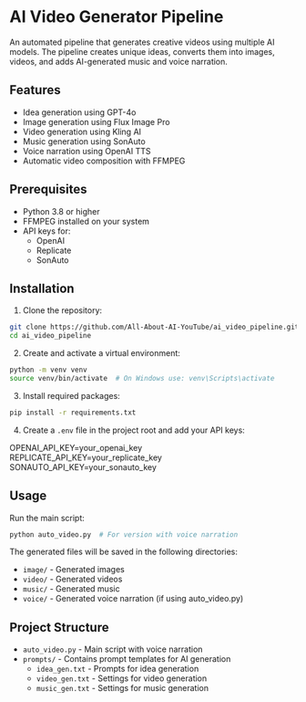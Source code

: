 # AI Video Generator Pipeline 

An automated pipeline that generates creative videos using multiple AI models. The pipeline creates unique ideas, converts them into images, videos, and adds AI-generated music and voice narration.

## Features

- Idea generation using GPT-4o
- Image generation using Flux Image Pro
- Video generation using Kling AI
- Music generation using SonAuto
- Voice narration using OpenAI TTS
- Automatic video composition with FFMPEG

## Prerequisites

- Python 3.8 or higher
- FFMPEG installed on your system
- API keys for:
  - OpenAI
  - Replicate
  - SonAuto

## Installation

1. Clone the repository:
```bash
git clone https://github.com/All-About-AI-YouTube/ai_video_pipeline.git
cd ai_video_pipeline
```

2. Create and activate a virtual environment:
```bash
python -m venv venv
source venv/bin/activate  # On Windows use: venv\Scripts\activate
```

3. Install required packages:
```bash
pip install -r requirements.txt
```

4. Create a `.env` file in the project root and add your API keys:

OPENAI_API_KEY=your_openai_key
REPLICATE_API_KEY=your_replicate_key
SONAUTO_API_KEY=your_sonauto_key


## Usage

Run the main script:
```bash
python auto_video.py  # For version with voice narration
```

The generated files will be saved in the following directories:
- `image/` - Generated images
- `video/` - Generated videos
- `music/` - Generated music
- `voice/` - Generated voice narration (if using auto_video.py)

## Project Structure

- `auto_video.py` - Main script with voice narration
- `prompts/` - Contains prompt templates for AI generation
  - `idea_gen.txt` - Prompts for idea generation
  - `video_gen.txt` - Settings for video generation
  - `music_gen.txt` - Settings for music generation
